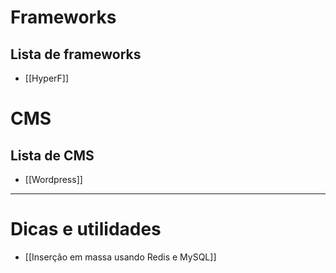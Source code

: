 
# Frameworks

## Lista de frameworks
- [[HyperF]]

# CMS
## Lista de CMS
- [[Wordpress]]

---
# Dicas e utilidades
- [[Inserção em massa usando Redis e MySQL]]